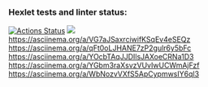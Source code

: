 ### Hexlet tests and linter status:
[![Actions Status](https://github.com/Nekitoni4/php-project-lvl1/workflows/hexlet-check/badge.svg)](https://github.com/Nekitoni4/php-project-lvl1/actions)
<a href="https://codeclimate.com/github/Nekitoni4/php-project-lvl1/maintainability"><img src="https://api.codeclimate.com/v1/badges/65594c181220b80d29a5/maintainability" /></a>
<br>
https://asciinema.org/a/VG7aJSaxrciwifKSqEv4eSEQz
https://asciinema.org/a/qFt0oLJHANE7zP2gulr6y5bFc
https://asciinema.org/a/YOcbTAqJJDIlsJAXoeCRNa1D3
https://asciinema.org/a/YGbm3raXsvzVUvIwUCWmAjFzf
https://asciinema.org/a/WbNozvVXfS5ApCypmwsIY6ql3
